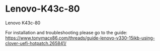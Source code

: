 # Lenovo-K43c-80

Lenovo K43c-80

For installation and troubleshooting please go to the guide:
https://www.tonymacx86.com/threads/guide-lenovo-v330-15ikb-using-clover-uefi-hotpatch.265841/
